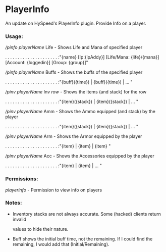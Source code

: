 # PlayerInfo
An update on HySpeed's PlayerInfo plugin. Provide Info on a player.

### Usage:

_/pinfo_ _playerName_ Life - Shows Life and Mana of specified player

. . . . . . . . . . . . . . . . . . . . . :"{name} [Ip:{ipAddy}] [Life/Mana: {life}/{mana}] [Account: {loggedin}] [Group: {group}]"


_/pinfo_ _playerName_ Buffs - Shows the buffs of the specified player

. . . . . . . . . . . . . . . . . . . . . :"{buff}({time}) | {buff}({time})  | ... "


_/pinv_ _playerName_ Inv _row_ - Shows the items (and stack) for the row

. . . . . . . . . . . . . . . . . . . . . :"{item}({stack}) | {item}({stack}) | ... "


_/pinv_ _playerName_ Amm - Shows the Ammo equipped (and stack) by the player

. . . . . . . . . . . . . . . . . . . . . :"{item}({stack}) | {item}({stack}) | ... "


_/pinv_ _playerName_ Arm - Shows the Armor equipped by the player

. . . . . . . . . . . . . . . . . . . . . :"{item} | {item} | {item} "


_/pinv_ _playerName_ Acc - Shows the Accessories equipped by the player

. . . . . . . . . . . . . . . . . . . . . :"{item} | {item} | ... "



### Permissions:

_playerinfo_ - Permission to view info on players



### Notes:

* Inventory stacks are not always accurate.  Some (hacked) clients return invalid

  values to hide their nature.

* Buff shows the initial buff time, not the remaining.  If I could find the 
  remaining, I would add that (Initial/Remaining).

